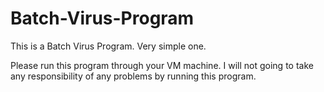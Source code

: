 # Batch-Virus-Program
This is a Batch Virus Program. Very simple one.

Please run this program through your VM machine. I will not going to take any responsibility of any problems by running this program.
